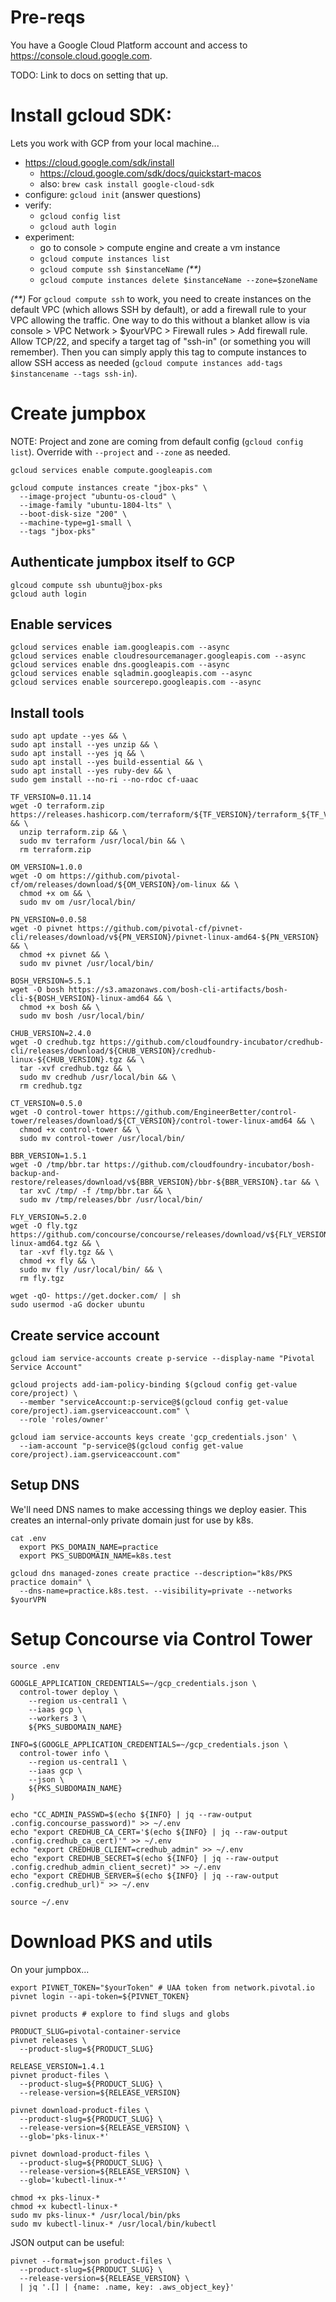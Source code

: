 # Pre-reqs

You have a Google Cloud Platform account and access to https://console.cloud.google.com.

TODO: Link to docs on setting that up.

# Install gcloud SDK:

Lets you work with GCP from your local machine...

- https://cloud.google.com/sdk/install
  - https://cloud.google.com/sdk/docs/quickstart-macos
  - also: `brew cask install google-cloud-sdk`
- configure: `gcloud init` (answer questions)
- verify:
  - `gcloud config list`
  - `gcloud auth login`
- experiment:
  - go to console > compute engine and create a vm instance
  - `gcloud compute instances list`
  - `gcloud compute ssh $instanceName` _(**)_
  - `gcloud compute instances delete $instanceName --zone=$zoneName`

_(**)_ For `gcloud compute ssh` to work, you need to create instances on the default
VPC (which allows SSH by default), or add a firewall rule to your VPC allowing
the traffic. One way to do this without a blanket allow is via console >
VPC Network > $yourVPC > Firewall rules > Add firewall rule. Allow TCP/22, and
specify a target tag of "ssh-in" (or something you will remember). Then you can
simply apply this tag to compute instances to allow SSH access as needed
(`gcloud compute instances add-tags $instancename --tags ssh-in`).

# Create jumpbox

NOTE: Project and zone are coming from default config (`gcloud config list`).
Override with `--project` and `--zone` as needed.

```
gcloud services enable compute.googleapis.com

gcloud compute instances create "jbox-pks" \
  --image-project "ubuntu-os-cloud" \
  --image-family "ubuntu-1804-lts" \
  --boot-disk-size "200" \
  --machine-type=g1-small \
  --tags "jbox-pks"
```

## Authenticate jumpbox itself to GCP
```
glcoud compute ssh ubuntu@jbox-pks
gcloud auth login
```

## Enable services
```
gcloud services enable iam.googleapis.com --async
gcloud services enable cloudresourcemanager.googleapis.com --async
gcloud services enable dns.googleapis.com --async
gcloud services enable sqladmin.googleapis.com --async
gcloud services enable sourcerepo.googleapis.com --async
```

## Install tools
```
sudo apt update --yes && \
sudo apt install --yes unzip && \
sudo apt install --yes jq && \
sudo apt install --yes build-essential && \
sudo apt install --yes ruby-dev && \
sudo gem install --no-ri --no-rdoc cf-uaac

TF_VERSION=0.11.14
wget -O terraform.zip https://releases.hashicorp.com/terraform/${TF_VERSION}/terraform_${TF_VERSION}_linux_amd64.zip && \
  unzip terraform.zip && \
  sudo mv terraform /usr/local/bin && \
  rm terraform.zip

OM_VERSION=1.0.0
wget -O om https://github.com/pivotal-cf/om/releases/download/${OM_VERSION}/om-linux && \
  chmod +x om && \
  sudo mv om /usr/local/bin/

PN_VERSION=0.0.58
wget -O pivnet https://github.com/pivotal-cf/pivnet-cli/releases/download/v${PN_VERSION}/pivnet-linux-amd64-${PN_VERSION} && \
  chmod +x pivnet && \
  sudo mv pivnet /usr/local/bin/

BOSH_VERSION=5.5.1
wget -O bosh https://s3.amazonaws.com/bosh-cli-artifacts/bosh-cli-${BOSH_VERSION}-linux-amd64 && \
  chmod +x bosh && \
  sudo mv bosh /usr/local/bin/

CHUB_VERSION=2.4.0
wget -O credhub.tgz https://github.com/cloudfoundry-incubator/credhub-cli/releases/download/${CHUB_VERSION}/credhub-linux-${CHUB_VERSION}.tgz && \
  tar -xvf credhub.tgz && \
  sudo mv credhub /usr/local/bin && \
  rm credhub.tgz

CT_VERSION=0.5.0
wget -O control-tower https://github.com/EngineerBetter/control-tower/releases/download/${CT_VERSION}/control-tower-linux-amd64 && \
  chmod +x control-tower && \
  sudo mv control-tower /usr/local/bin/

BBR_VERSION=1.5.1
wget -O /tmp/bbr.tar https://github.com/cloudfoundry-incubator/bosh-backup-and-restore/releases/download/v${BBR_VERSION}/bbr-${BBR_VERSION}.tar && \
  tar xvC /tmp/ -f /tmp/bbr.tar && \
  sudo mv /tmp/releases/bbr /usr/local/bin/

FLY_VERSION=5.2.0
wget -O fly.tgz https://github.com/concourse/concourse/releases/download/v${FLY_VERSION}/fly-${FLY_VERSION}-linux-amd64.tgz && \
  tar -xvf fly.tgz && \
  chmod +x fly && \
  sudo mv fly /usr/local/bin/ && \
  rm fly.tgz

wget -qO- https://get.docker.com/ | sh
sudo usermod -aG docker ubuntu
```

## Create service account
```
gcloud iam service-accounts create p-service --display-name "Pivotal Service Account"

gcloud projects add-iam-policy-binding $(gcloud config get-value core/project) \
  --member "serviceAccount:p-service@$(gcloud config get-value core/project).iam.gserviceaccount.com" \
  --role 'roles/owner'

gcloud iam service-accounts keys create 'gcp_credentials.json' \
  --iam-account "p-service@$(gcloud config get-value core/project).iam.gserviceaccount.com"
```

## Setup DNS
We'll need DNS names to make accessing things we deploy easier. This creates
an internal-only private domain just for use by k8s.

```
cat .env
  export PKS_DOMAIN_NAME=practice
  export PKS_SUBDOMAIN_NAME=k8s.test

gcloud dns managed-zones create practice --description="k8s/PKS practice domain" \
  --dns-name=practice.k8s.test. --visibility=private --networks $yourVPN
```

# Setup Concourse via Control Tower
```
source .env

GOOGLE_APPLICATION_CREDENTIALS=~/gcp_credentials.json \
  control-tower deploy \
    --region us-central1 \
    --iaas gcp \
    --workers 3 \
    ${PKS_SUBDOMAIN_NAME}

INFO=$(GOOGLE_APPLICATION_CREDENTIALS=~/gcp_credentials.json \
  control-tower info \
    --region us-central1 \
    --iaas gcp \
    --json \
    ${PKS_SUBDOMAIN_NAME}
)

echo "CC_ADMIN_PASSWD=$(echo ${INFO} | jq --raw-output .config.concourse_password)" >> ~/.env
echo "export CREDHUB_CA_CERT='$(echo ${INFO} | jq --raw-output .config.credhub_ca_cert)'" >> ~/.env
echo "export CREDHUB_CLIENT=credhub_admin" >> ~/.env
echo "export CREDHUB_SECRET=$(echo ${INFO} | jq --raw-output .config.credhub_admin_client_secret)" >> ~/.env
echo "export CREDHUB_SERVER=$(echo ${INFO} | jq --raw-output .config.credhub_url)" >> ~/.env

source ~/.env
```

# Download PKS and utils

On your jumpbox...

```
export PIVNET_TOKEN="$yourToken" # UAA token from network.pivotal.io
pivnet login --api-token=${PIVNET_TOKEN}

pivnet products # explore to find slugs and globs

PRODUCT_SLUG=pivotal-container-service
pivnet releases \
  --product-slug=${PRODUCT_SLUG}

RELEASE_VERSION=1.4.1
pivnet product-files \
  --product-slug=${PRODUCT_SLUG} \
  --release-version=${RELEASE_VERSION}

pivnet download-product-files \
  --product-slug=${PRODUCT_SLUG} \
  --release-version=${RELEASE_VERSION} \
  --glob='pks-linux-*'

pivnet download-product-files \
  --product-slug=${PRODUCT_SLUG} \
  --release-version=${RELEASE_VERSION} \
  --glob='kubectl-linux-*'

chmod +x pks-linux-*
chmod +x kubectl-linux-*
sudo mv pks-linux-* /usr/local/bin/pks
sudo mv kubectl-linux-* /usr/local/bin/kubectl
```

JSON output can be useful:

```
pivnet --format=json product-files \
  --product-slug=${PRODUCT_SLUG} \
  --release-version=${RELEASE_VERSION} \
  | jq '.[] | {name: .name, key: .aws_object_key}'
```
